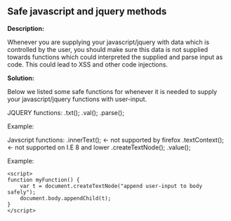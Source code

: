Safe javascript and jquery methods
-------

**Description:**

Whenever you are supplying your javascript/jquery with data which is controlled by the
user, you should make sure this data is not supplied towards functions which could
interpreted the supplied and parse input as code. This could lead to XSS and other code
injections.

**Solution:**

Below we listed some safe functions for whenever it is needed to supply your
javascript/jquery functions with user-input.

JQUERY functions:
.txt();
.val();
.parse();

Example:
	<script>
	function myFunction() {
		$( "p" ).text( "append user-input to paragrapgh safely" );
	}
	</script>

Javscript functions:
.innerText();   <- not supported by firefox
.textContext(); <- not supported on I.E 8 and lower
.createTextNode();
.value();

Example:

	<script>
	function myFunction() {
   		var t = document.createTextNode("append user-input to body safely");
    	document.body.appendChild(t);
	}
	</script>
